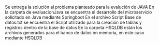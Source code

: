 Se entrega la solución al problema planteado para la evalución de JAVA
En la carpeta de evaluacionJava se encuentra el desarrollo del microservicio solicitado en Java mediante Springboot
En el archivo Script Base de datos.txt se encuentra el Script utilizado para la creación de tablas y registros dentro de la base de datos
En la carpeta HSQLDB están los archivos generados para el banco de datos en memoria, en este caso mediante HSQLDB 
